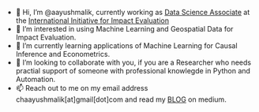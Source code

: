 - 👋 Hi, I’m @aayushmalik, currently working as [Data Science Associate](https://www.3ieimpact.org/about-us/meet-the-team/aayush-malik) at the [International Initiative for Impact Evaluation](http://3ieimpact.org/)
- 👀 I’m interested in using Machine Learning and Geospatial Data for Impact Evaluation.
- 🌱 I’m currently learning applications of Machine Learning for Causal Inference and Econometrics.
- 💞️ I’m looking to collaborate with you, if you are a Researcher who needs practial support of someone with professional knowlegde in Python and Automation.
- 📫 Reach out to me on my email address chaayushmalik[at]gmail[dot]com and read my [BLOG](https://chaayushmalik.medium.com/) on medium.
